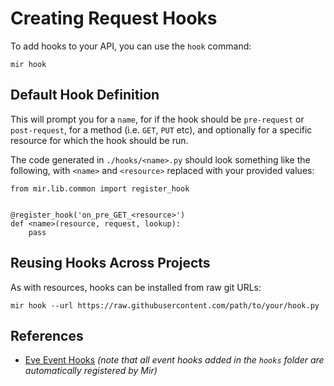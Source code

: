 # Creating Request Hooks

To add hooks to your API, you can use the `hook` command:

```
mir hook
```

## Default Hook Definition

This will prompt you for a `name`, for if the hook should be `pre-request` or `post-request`, for a method (i.e. `GET`, `PUT` etc), and optionally for a specific resource for which the hook should be run.

The code generated in `./hooks/<name>.py` should look something like the following, with `<name>` and `<resource>` replaced with your provided values:

```
from mir.lib.common import register_hook


@register_hook('on_pre_GET_<resource>')
def <name>(resource, request, lookup):
    pass
```

## Reusing Hooks Across Projects

As with resources, hooks can be installed from raw git URLs:

```
mir hook --url https://raw.githubusercontent.com/path/to/your/hook.py
```

## References

* [Eve Event Hooks](http://python-eve.org/features.html#eventhooks) _(note that all event hooks added in the `hooks` folder are automatically registered by Mir)_
